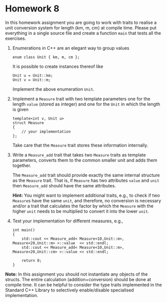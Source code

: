 Homework 8
==========

In this homework assignment you are going to work with traits to
realise a unit conversion system for length (km, m, cm) at compile
time. Please put everything in a single source file and create a
function `main` that tests all the exercises.

1.  Enumerations in C++ are an elegant way to group values

        enum class Unit { km, m, cm };

    It is possible to create instances thereof like

        Unit u = Unit::km;
        Unit v = Unit::m;

    Implement the above enumeration `Unit`.

2.  Implement a `Measure` trait with two template parameters one for
    the length `value` (stored as integer) and one for the `Unit` in
    which the length is given

        template<int v, Unit u>
        struct Measure
        {
            // your implementation
        };

    Take care that the `Measure` trait stores these information internally.

3.  Write a `Measure_add` trait that takes two `Measure` traits as
    template parameters, converts them to the common smaller unit and
    adds them together.

    The `Measure_add` trait should provide exactly the same internal
    structure as the `Measure` trait. That is, if `Measure` has two
    attributes `value` and `unit` then `Measure_add` should have the
    same attributes.

    **Hint:** You might want to implement additional traits, e.g., to
    check if two `Measure`s have the same `unit`, and therefore, no
    conversion is necessary and/or a trait that calculates the factor
    by which the `Measure` with the higher `unit` needs to be
    multiplied to convert it into the lower `unit`.

4.  Test your implementation for different measures, e.g.,

        int main()
        {
            std::cout << Measure_add< Measure<10,Unit::m>, Measure<20,Unit::m> >::value  << std::endl;
            std::cout << Measure_add< Measure<10,Unit::m>, Measure<20,Unit::cm> >::value << std::endl;

            return 0;
        }

**Note:** In this assignment you should not instantiate any objects of
the structs. The entire calculation (addition+conversion) should be
done at compile time. It can be helpful to consider the type traits
implemented in the Standard C++ Library to selectively enable/disable
specialised implementation.

